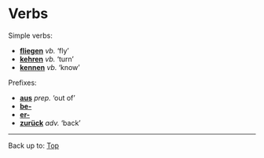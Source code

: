 # Verbs

Simple verbs:
- **[fliegen](f/fl/fliegen.md)** *vb.* ‘fly’
- **[kehren](k/ke/kehren.md)** *vb.* ‘turn’
- **[kennen](k/ke/kennen.md)** *vb.* ‘know’

Prefixes:
- **[aus](../prepositions/aus.md)** *prep.* ‘out of’
- **[be-](prefixes/be_.md)**
- **[er-](prefixes/er_.md)**
- **[zurück](../adverbs/z/zu/zurueck.md)** *adv.* ‘back’

----

Back up to: [Top](../index.md)
